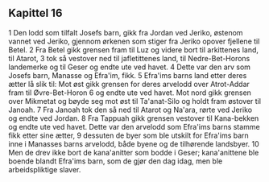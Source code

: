 ## Kapittel 16

1 Den lodd som tilfalt Josefs barn, gikk fra Jordan ved Jeriko, østenom vannet ved Jeriko, gjennom ørkenen som stiger fra Jeriko opover fjellene til Betel.
2 Fra Betel gikk grensen fram til Luz og videre bort til arkittenes land, til Atarot,
3 tok så vestover ned til jafletittenes land, til Nedre-Bet-Horons landemerke og til Geser og endte ute ved havet.
4 Dette var den arv som Josefs barn, Manasse og Efra'im, fikk.
5 Efra'ims barns land etter deres ætter lå slik til: Mot øst gikk grensen for deres arvelodd over Atrot-Addar fram til Øvre-Bet-Horon
6 og endte ute ved havet. Mot nord gikk grensen over Mikmetat og bøyde seg mot øst til Ta'anat-Silo og holdt fram østover til Janoah.
7 Fra Janoah tok den så ned til Atarot og Na'ara, rørte ved Jeriko og endte ved Jordan.
8 Fra Tappuah gikk grensen vestover til Kana-bekken og endte ute ved havet. Dette var den arvelodd som Efra'ims barns stamme fikk etter sine ætter,
9 dessuten de byer som ble utskilt for Efra'ims barn inne i Manasses barns arvelodd, både byene og de tilhørende landsbyer.
10 Men de drev ikke bort de kana'anitter som bodde i Geser; kana'anittene ble boende blandt Efra'ims barn, som de gjør den dag idag, men ble arbeidspliktige slaver.
